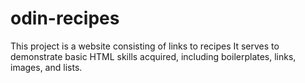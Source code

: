 # odin-recipes

This project is a website consisting of links to recipes
It serves to demonstrate basic HTML skills acquired, including boilerplates, links, images, and lists. 
